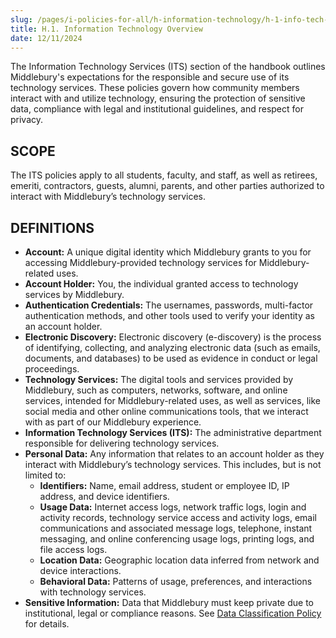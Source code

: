 ```yaml
---
slug: /pages/i-policies-for-all/h-information-technology/h-1-info-tech-overview
title: H.1. Information Technology Overview
date: 12/11/2024
---
```

The Information Technology Services (ITS) section of the handbook outlines Middlebury's expectations for the responsible and secure use of its technology services. These policies govern how community members interact with and utilize technology, ensuring the protection of sensitive data, compliance with legal and institutional guidelines, and respect for privacy. 

## SCOPE 

The ITS policies apply to all students, faculty, and staff, as well as retirees, emeriti, contractors, guests, alumni, parents, and other parties authorized to interact with Middlebury’s technology services.

## DEFINITIONS

*   **Account:** A unique digital identity which Middlebury grants to you for accessing Middlebury-provided technology services for Middlebury-related uses. 
*   **Account Holder:** You, the individual granted access to technology services by Middlebury.
*   **Authentication Credentials:** The usernames, passwords, multi-factor authentication methods, and other tools used to verify your identity as an account holder.
*   **Electronic Discovery:** Electronic discovery (e-discovery) is the process of identifying, collecting, and analyzing electronic data (such as emails, documents, and databases) to be used as evidence in conduct or legal proceedings.
*   **Technology Services:** The digital tools and services provided by Middlebury, such as computers, networks, software, and online services, intended for Middlebury-related uses, as well as services, like social media and other online communications tools, that we interact with as part of our Middlebury experience.
*   **Information Technology Services (ITS):** The administrative department responsible for delivering technology services.
*   **Personal Data:** Any information that relates to an account holder as they interact with Middlebury’s technology services. This includes, but is not limited to:
    *   **Identifiers:** Name, email address, student or employee ID, IP address, and device identifiers.
    *   **Usage Data:** Internet access logs, network traffic logs, login and activity records, technology service access and activity logs, email communications and associated message logs, telephone, instant messaging, and online conferencing usage logs, printing logs, and file access logs.
    *   **Location Data:** Geographic location data inferred from network and device interactions.
    *   **Behavioral Data:** Patterns of usage, preferences, and interactions with technology services.
*   **Sensitive Information:** Data that Middlebury must keep private due to institutional, legal or compliance reasons. See [Data Classification Policy](https://go.middlebury.edu/dcp) for details.
